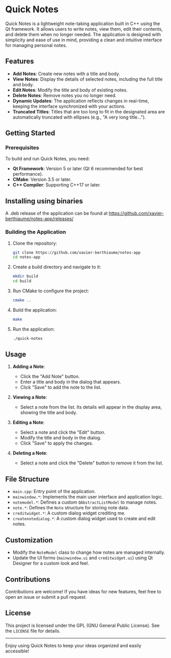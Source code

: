 # Quick Notes

Quick Notes is a lightweight note-taking application built in C++ using the Qt framework. It allows users to write notes, view them, edit their contents, and delete them when no longer needed. The application is designed with simplicity and ease of use in mind, providing a clean and intuitive interface for managing personal notes.

## Features

- **Add Notes**: Create new notes with a title and body.
- **View Notes**: Display the details of selected notes, including the full title and body.
- **Edit Notes**: Modify the title and body of existing notes.
- **Delete Notes**: Remove notes you no longer need.
- **Dynamic Updates**: The application reflects changes in real-time, keeping the interface synchronized with your actions.
- **Truncated Titles**: Titles that are too long to fit in the designated area are automatically truncated with ellipses (e.g., "A very long title...").

## Getting Started

### Prerequisites

To build and run Quick Notes, you need:

- **Qt Framework**: Version 5 or later (Qt 6 recommended for best performance).
- **CMake**: Version 3.5 or later.
- **C++ Compiler**: Supporting C++17 or later.

## Installing using binaries

A .deb release of the application can be found at https://github.com/xavier-berthiaume/notes-app/releases/

### Building the Application

1. Clone the repository:
   ```bash
   git clone https://github.com/xavier-berthiaume/notes-app
   cd notes-app
   ```

2. Create a build directory and navigate to it:
   ```bash
   mkdir build
   cd build
   ```

3. Run CMake to configure the project:
   ```bash
   cmake ..
   ```

4. Build the application:
   ```bash
   make
   ```

5. Run the application:
   ```bash
   ./quick-notes
   ```

## Usage

1. **Adding a Note**:
   - Click the "Add Note" button.
   - Enter a title and body in the dialog that appears.
   - Click "Save" to add the note to the list.

2. **Viewing a Note**:
   - Select a note from the list. Its details will appear in the display area, showing the title and body.

3. **Editing a Note**:
   - Select a note and click the "Edit" button.
   - Modify the title and body in the dialog.
   - Click "Save" to apply the changes.

4. **Deleting a Note**:
   - Select a note and click the "Delete" button to remove it from the list.

## File Structure

- `main.cpp`: Entry point of the application.
- `mainwindow.*`: Implements the main user interface and application logic.
- `notemodel.*`: Defines a custom `QAbstractListModel` to manage notes.
- `note.*`: Defines the `Note` structure for storing note data.
- `creditwidget.*`: A custom dialog widget crediting me.
- `createnotedialog.*`: A custom dialog widget used to create and edit notes.

## Customization

- Modify the `NoteModel` class to change how notes are managed internally.
- Update the UI forms (`mainwindow.ui` and `creditwidget.ui`) using Qt Designer for a custom look and feel.

## Contributions

Contributions are welcome! If you have ideas for new features, feel free to open an issue or submit a pull request.

## License

This project is licensed under the GPL (GNU General Public License). See the `LICENSE` file for details.

---

Enjoy using Quick Notes to keep your ideas organized and easily accessible!

